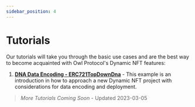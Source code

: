```yaml
---
sidebar_position: 4
---
```

# Tutorials

Our tutorials will take you through the basic use cases and are the best way to become acquainted with Owl Protocol's
Dynamic NFT features:

1. [**DNA Data Encoding - ERC721TopDownDna**](/contracts/tutorial-topdowndna) - This example is an introduction in how to
    approach a new Dynamic NFT project with considerations for data encoding and deployment.

> *More Tutorials Coming Soon* - Updated 2023-03-05
